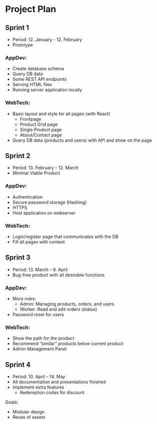 # Project Plan

## Sprint 1
-   Period: 12. January - 12. February 
-   Prototype

### AppDev: 
-   Create database schema 
-   Query DB data 
-   Some REST API endpoints 
-   Serving HTML files 
-   Running server application locally

### WebTech:
-   Basic layout and style for all pages (with React)
	-   Frontpage
	-   Product Grid page
	-   Single Product page
	-   About/Contact page 
-   Query DB data (products and users) with API and show on the page

## Sprint 2
-   Period: 13. February – 12. March
-   Minimal Viable Product

### AppDev:  
-   Authentication 
-   Secure password storage (Hashing) 
-   HTTPS 
-   Host application on webserver

### WebTech:  
-   Login/register page that communicates with the DB
-   Fill all pages with content

## Sprint 3
-   Period: 13. March – 9. April
-   Bug-free product with all desirable functions

### AppDev: 
-   More roles: 
	-   Admin: Managing products, orders, and users 
	-   Worker: Read and edit orders (status) 
-   Password reset for users

### WebTech:  
-   Show the path for the product 
-   Recommend “similar” products below current product 
-   Admin Management Panel

## Sprint 4 
-   Period: 10. April – 14. May
-   All documentation and presentations finished
-   Implement extra features
	-   Redemption codes for discount

Goals: 
-   Modular design 
-   Reuse of assets